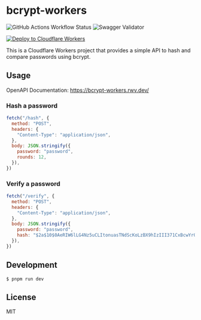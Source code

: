 # bcrypt-workers

![GitHub Actions Workflow Status](https://img.shields.io/github/actions/workflow/status/rwv/bcrypt-workers/deploy.yml)
![Swagger Validator](https://img.shields.io/swagger/valid/3.0?specUrl=https%3A%2F%2Fbcrypt-workers.rwv.workers.dev%2Fopenapi.json)


[![Deploy to Cloudflare Workers](https://deploy.workers.cloudflare.com/button)](https://deploy.workers.cloudflare.com/?url=https://github.com/rwv/bcrypt-workers)

This is a Cloudflare Workers project that provides a simple API to hash and compare passwords using bcrypt.

## Usage

OpenAPI Documentation: https://bcrypt-workers.rwv.dev/

### Hash a password

```javascript
fetch("/hash", {
  method: "POST",
  headers: {
    "Content-Type": "application/json",
  },
  body: JSON.stringify({
    password: "password",
    rounds: 12,
  }),
})
```

### Verify a password

```javascript
fetch("/verify", {
  method: "POST",
  headers: {
    "Content-Type": "application/json",
  },
  body: JSON.stringify({
    password: "password",
    hash: "$2a$10$0AeRIW6lLG4Nz5uCLItonuasTNdScKoLzBX9hIzIII371CxBcwYrO",
  }),
})
```

## Development

```
$ pnpm run dev
```

## License

MIT
